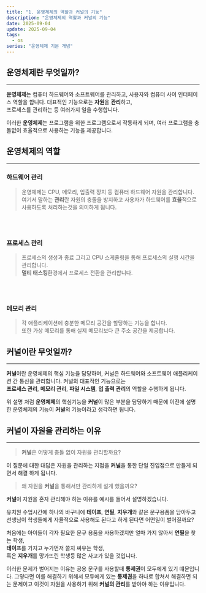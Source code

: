 ```yaml
---
title: "1. 운영체제의 역할과 커널의 기능"
description: "운영체제의 역할과 커널의 기능"
date: 2025-09-04
update: 2025-09-04
tags:
  - os
series: "운영체제 기본 개념"
---
```


## 운영체제란 무엇일까?

---

**운영체제**는 컴퓨터 하드웨어와 소프트웨어를 관리하고, 사용자와 컴퓨터 사이 인터페이스 역할을 합니다. 대표적인 기능으로는 **자원**을 **관리**하고, 
</br> 프로세스를 관리하는 등 여러가지 일을 수행합니다.

이러한 **운영체제**는 프로그램을 위한 프로그램으로서 작동하게 되며, 여러 프로그램을 충돌없이 효율적으로 사용하는 기능을 제공합니다.


## 운영체제의 역할

---

### 하드웨어 관리

> 운영체제는 CPU, 메모리, 입출력 장치 등 컴퓨터 하드웨어 자원을 관리합니다.
> </br> 여기서 말하는 **관리**란 자원의 충돌을 방지하고 사용자가 하드웨어를 **효율**적으로
> 사용하도록 처리하는것을 의미하게 됩니다.

<br>
<br>

### 프로세스 관리

> 프로세스의 생성과 종료 그리고 CPU 스케줄링을 통해 프로세스의 실행 시간을 관리합니다. 
> </br> **멀티 태스킹**환경에서 프로세스 전환을 관리합니다.

<br>
<br>

### 메모리 관리

> 각 애플리케이션에 충분한 메모리 공간을 할당하는 기능을 합니다.
> </br> 또한 가상 메모리를 통해 실제 메모리보다 큰 주소 공간을 제공합니다.

## 커널이란 무엇일까?

---

**커널**이란 운영체제의 핵심 기능을 담당하며, 커널은 하드웨어와 소프트웨어 애플리케이션 간 통신을 관리합니다. 커널의 대표적인 기능으로는 
</br> **프로세스 관리**, **메모리 관리**, **파일 시스템**, **입 출력 관리**의 역할을 수행하게 됩니다.

위 설명 처럼 **운영체제**의 핵심기능을 **커널**이 많은 부분을 담당하기 때문에 이전에 설명한 운영체제의 기능이 **커널**의 기능이라고 생각하면 됩니다.


## 커널이 자원을 관리하는 이유

---

> **커널**은 어떻게 충돌 없이 자원을 관리할까요?

이 질문에 대한 대답은 자원을 관리하는 지점을 **커널**을 통한 단일 진입점으로 만들게 되면서 해결 하게 됩니다.
<br>

> 왜 자원을 **커널**을 통해서만 관리하게 설게 했을까요? 

**커널**이 자원을 혼자 관리해야 하는 이유를 예시를 들어서 설명하겠습니다.

유치원 수업시간에 하나의 바구니에 **테이프**, **연필**, **지우개**와 같은 문구용품을 담아두고 선생님이 학생들에게 자율적으로 사용해도 된다고 하게 된다면 어떤일이 벌어질까요?

처음에는 아이들이 각자 필요한 문구 용품을 사용하겠지만 얼마 가지 않아서 **연필**을 찾는 학생,
</br> **테이프**를 가지고 누가먼저 쓸지 싸우는 학생,
</br> 혹은 **지우개**를 망가뜨린 학생등 많은 사고가 있을 것입니다.

이러한 문제가 벌어지는 이유는 공용 문구를 사용할때 **통제권**이 모두에게 있기 떄문입니다. 그렇다면 이를 해결하기 위해서
모두에게 있는 **통제권**을 하나로 합쳐서 해결하면 되는 문제이고 이것이 자원을 사용하기 위해 **커널의 관리**를 받아야 하는 이유입니다.
